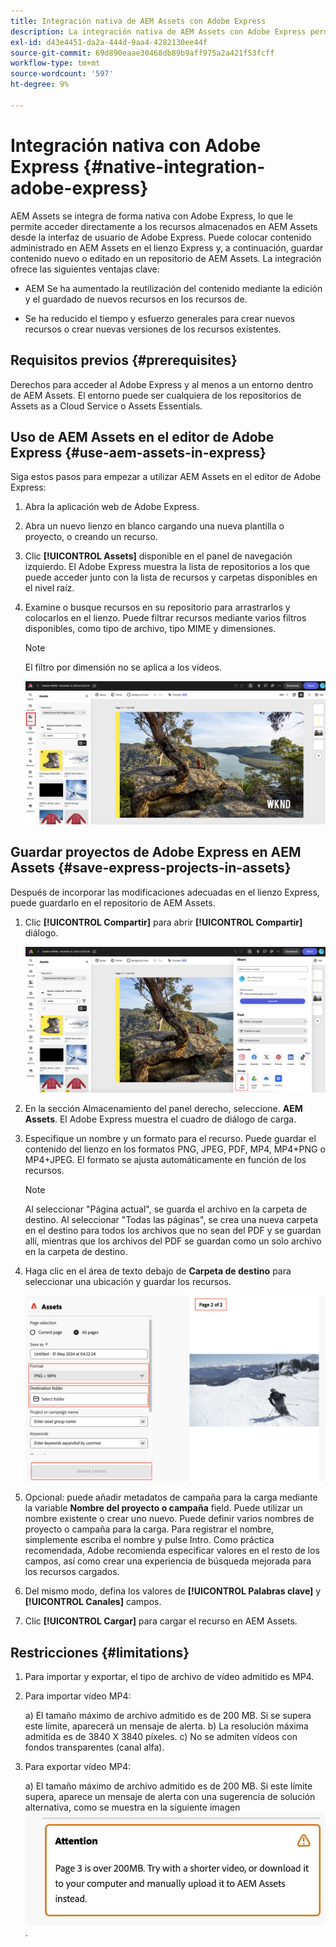 ```yaml
---
title: Integración nativa de AEM Assets con Adobe Express
description: La integración nativa de AEM Assets con Adobe Express permite acceder directamente a los recursos almacenados en AEM Assets desde la interfaz de usuario de Adobe Express.
exl-id: d43e4451-da2a-444d-9aa4-4282130ee44f
source-git-commit: 69d890eaae30468db89b9aff975a2a421f53fcff
workflow-type: tm+mt
source-wordcount: '597'
ht-degree: 9%

---
```


# Integración nativa con Adobe Express {#native-integration-adobe-express}

AEM Assets se integra de forma nativa con Adobe Express, lo que le permite acceder directamente a los recursos almacenados en AEM Assets desde la interfaz de usuario de Adobe Express. Puede colocar contenido administrado en AEM Assets en el lienzo Express y, a continuación, guardar contenido nuevo o editado en un repositorio de AEM Assets. La integración ofrece las siguientes ventajas clave:

* AEM Se ha aumentado la reutilización del contenido mediante la edición y el guardado de nuevos recursos en los recursos de.

* Se ha reducido el tiempo y esfuerzo generales para crear nuevos recursos o crear nuevas versiones de los recursos existentes.

## Requisitos previos {#prerequisites}

Derechos para acceder al Adobe Express y al menos a un entorno dentro de AEM Assets. El entorno puede ser cualquiera de los repositorios de Assets as a Cloud Service o Assets Essentials.


## Uso de AEM Assets en el editor de Adobe Express {#use-aem-assets-in-express}

Siga estos pasos para empezar a utilizar AEM Assets en el editor de Adobe Express:

1. Abra la aplicación web de Adobe Express.

2. Abra un nuevo lienzo en blanco cargando una nueva plantilla o proyecto, o creando un recurso.

3. Clic **[!UICONTROL Assets]** disponible en el panel de navegación izquierdo. El Adobe Express muestra la lista de repositorios a los que puede acceder junto con la lista de recursos y carpetas disponibles en el nivel raíz.

4. Examine o busque recursos en su repositorio para arrastrarlos y colocarlos en el lienzo. Puede filtrar recursos mediante varios filtros disponibles, como tipo de archivo, tipo MIME y dimensiones.

   >[!NOTE]
   >
   >El filtro por dimensión no se aplica a los vídeos.

   ![Incluir recursos del complemento Recursos](assets/adobe-express-native-integration.png)


## Guardar proyectos de Adobe Express en AEM Assets {#save-express-projects-in-assets}

Después de incorporar las modificaciones adecuadas en el lienzo Express, puede guardarlo en el repositorio de AEM Assets.

1. Clic **[!UICONTROL Compartir]** para abrir **[!UICONTROL Compartir]** diálogo.

   ![AEM Guardado de recursos en el](assets/adobe-express-share.png)

2. En la sección Almacenamiento del panel derecho, seleccione. **AEM Assets**. El Adobe Express muestra el cuadro de diálogo de carga.
3. Especifique un nombre y un formato para el recurso. Puede guardar el contenido del lienzo en los formatos PNG, JPEG, PDF, MP4, MP4+PNG o MP4+JPEG. El formato se ajusta automáticamente en función de los recursos.

   >[!NOTE]
   >
   >Al seleccionar &quot;Página actual&quot;, se guarda el archivo en la carpeta de destino. Al seleccionar &quot;Todas las páginas&quot;, se crea una nueva carpeta en el destino para todos los archivos que no sean del PDF y se guardan allí, mientras que los archivos del PDF se guardan como un solo archivo en la carpeta de destino.

4. Haga clic en el área de texto debajo de **Carpeta de destino** para seleccionar una ubicación y guardar los recursos.

   ![AEM Guardado de recursos en el](/help/assets/assets/page-selection-and-destination-folder.png)

5. Opcional: puede añadir metadatos de campaña para la carga mediante la variable **Nombre del proyecto o campaña** field. Puede utilizar un nombre existente o crear uno nuevo. Puede definir varios nombres de proyecto o campaña para la carga. Para registrar el nombre, simplemente escriba el nombre y pulse Intro.
Como práctica recomendada, Adobe recomienda especificar valores en el resto de los campos, así como crear una experiencia de búsqueda mejorada para los recursos cargados.

6. Del mismo modo, defina los valores de **[!UICONTROL Palabras clave]** y **[!UICONTROL Canales]** campos.

7. Clic **[!UICONTROL Cargar]** para cargar el recurso en AEM Assets.




## Restricciones {#limitations}

1. Para importar y exportar, el tipo de archivo de vídeo admitido es MP4.

2. Para importar vídeo MP4:

   a) El tamaño máximo de archivo admitido es de 200 MB. Si se supera este límite, aparecerá un mensaje de alerta.
b) La resolución máxima admitida es de 3840 X 3840 píxeles.
c) No se admiten vídeos con fondos transparentes (canal alfa).

3. Para exportar vídeo MP4:

   a) El tamaño máximo de archivo admitido es de 200 MB. Si este límite supera, aparece un mensaje de alerta con una sugerencia de solución alternativa, como se muestra en la siguiente imagen
   ![alerta con solución](/help/assets/assets/alert-with-workaround.png).
